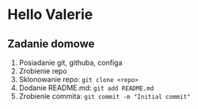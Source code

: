 # Hello Valerie

## Zadanie domowe
1. Posiadanie git, githuba, configa
2. Zrobienie repo
3. Sklonowanie repo: `git clone <repo>`
4. Dodanie README.md: `git add README.md`
5. Zrobienie commita: `git commit -m "Initial commit"`